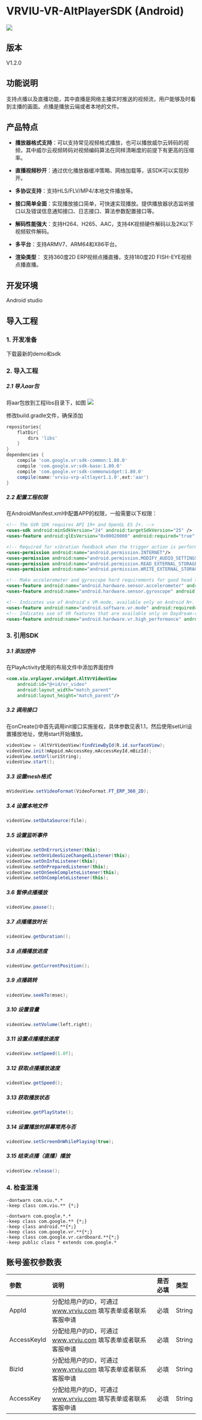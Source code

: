 # VRVIU-VR-AltPlayerSDK (Android)

[![](https://img.shields.io/badge/Powered%20by-vrviu.com-brightgreen.svg)](https://vrviu.com)

## 版本
V1.2.0
  
## 功能说明
支持点播以及直播功能，其中直播是网络主播实时推送的视频流，用户能够及时看到主播的画面。点播是播放云端或者本地的文件。

## 产品特点
* **播放器格式支持**：可以支持常见视频格式播放，也可以播放威尔云转码的视频，其中威尔云视频转码对视频编码算法在同样清晰度的前提下有更高的压缩率。

* **直播视频秒开**：通过优化播放器缓冲策略、网络加载等，该SDK可以实现秒开。

* **多协议支持**：支持HLS/FLV/MP4/本地文件播放等。

* **接口简单全面**：实现播放接口简单，可快速实现播放。提供播放器状态监听接口以及错误信息通知接口、日志接口、算法参数配置接口等。

* **解码性能强大**：支持H264、H265、AAC，支持4K视频硬件解码以及2K以下视频软件解码。

* **多平台**：支持ARMV7、ARM64和X86平台。

* **渲染类型**： 支持360度2D ERP视频点播直播，支持180度2D FISH-EYE视频点播直播。

## 开发环境
Android studio

## 导入工程
### 1. 开发准备
下载最新的demo和sdk

### 2. 导入工程
##### 2.1 导入aar包
将aar包放到工程libs目录下，如图
![](https://github.com/vrviu-sdk/VRVIU-AltPlayer-Demo-Android)

修改build.gradle文件，确保添加

```gradle
repositories{
    flatDir{
        dirs 'libs'
    }
}
dependencies {
    compile 'com.google.vr:sdk-common:1.80.0'
    compile 'com.google.vr:sdk-base:1.80.0'
    compile 'com.google.vr:sdk-commonwidget:1.80.0'
    compile(name:'vrviu-vrp-altlayer1.1.0',ext:'aar')
}
```

##### 2.2 配置工程权限
在AndroidManifest.xml中配置APP的权限，一般需要以下权限：

```xml
<!-- The GVR SDK requires API 19+ and OpenGL ES 2+. -->
<uses-sdk android:minSdkVersion="24" android:targetSdkVersion="25" />
<uses-feature android:glEsVersion="0x00020000" android:required="true" />

<!-- Required for vibration feedback when the trigger action is performed. -->
<uses-permission android:name="android.permission.INTERNET"/>
<uses-permission android:name="android.permission.MODIFY_AUDIO_SETTINGS"/>
<uses-permission android:name="android.permission.READ_EXTERNAL_STORAGE"/>
<uses-permission android:name="android.permission.WRITE_EXTERNAL_STORAGE"/>

<!-- Make accelerometer and gyroscope hard requirements for good head tracking. -->
<uses-feature android:name="android.hardware.sensor.accelerometer" android:required="true"/>
<uses-feature android:name="android.hardware.sensor.gyroscope" android:required="true"/>

<!-- Indicates use of Android's VR-mode, available only on Android N+. -->
<uses-feature android:name="android.software.vr.mode" android:required="true"/>
<!-- Indicates use of VR features that are available only on Daydream-ready devices. -->
<uses-feature android:name="android.hardware.vr.high_performance" android:required="true"/>
```

### 3. 引用SDK
##### 3.1 添加控件
在PlayActivity使用的布局文件中添加界面控件

```xml
<com.viu.vrplayer.vrwidget.AltVrVideoView
    android:id="@+id/vr_video"
    android:layout_width="match_parent"
    android:layout_height="match_parent"/>
```

##### 3.2 调用接口
在onCreate()中首先调用init接口实施鉴权，具体参数见表1.1，然后使用setUrl设置播放地址，使用start开始播放。

```java
videoView = (AltVrVideoView)findViewById(R.id.surfaceView);
videoView.init(mAppid,mAccessKey,mAccessKeyId,mBizId);
videoView.setUrl(uriString);
videoView.start();
```
##### 3.3 设置mesh格式
```java
mVideoView.setVideoFormat(VideoFormat.FT_ERP_360_2D);
```
##### 3.4 设置本地文件
```java
videoView.setDataSource(file);
```
##### 3.5 设置监听事件
```java
videoView.setOnErrorListener(this);
videoView.setOnVideoSizeChangedListener(this);
videoView.setOnInfoListener(this);
videoView.setOnPreparedListener(this);
videoView.setOnSeekCompleteListener(this);
videoView.setOnCompleteListener(this);
```
##### 3.6 暂停点播播放
```java
videoView.pause();
```
##### 3.7 点播播放时长
```java
videoView.getDuration();
```
##### 3.8 点播播放进度
```java
videoView.getCurrentPosition();
```
##### 3.9 点播跳转
```java
videoView.seekTo(msec);
```
##### 3.10 设置音量
```java
videoView.setVolume(left,right);
```
##### 3.11 设置点播播放速度
```java
videoView.setSpeed(1.0f);
```
##### 3.12 获取点播播放速度
```java
videoView.getSpeed();
```
##### 3.13 获取播放状态
```java
videoView.getPlayState();
```
##### 3.14 设置播放时屏幕常亮与否
```java
videoView.setScreenOnWhilePlaying(true);
```
##### 3.15 结束点播（直播）播放
```java
videoView.release();
```

### 4. 检查混淆
```
-dontwarn com.viu.*.*
-keep class com.viu.** {*;}

-dontwarn com.google.*.*
-keep class com.google.** {*;}
-keep class android.**{*;}
-keep class com.google.vr.**{*;}
-keep class com.google.vr.cardboard.**{*;}
-keep public class * extends com.google.*
```

## 账号鉴权参数表
|参数|说明|是否必填|类型|
|:---|:---|:---|:---|
|AppId|分配给用户的ID，可通过 www.vrviu.com 填写表单或者联系客服申请|必填|String|
|AccessKeyId|分配给用户的ID，可通过 www.vrviu.com 填写表单或者联系客服申请|必填|String|
|BizId|分配给用户的ID，可通过 www.vrviu.com 填写表单或者联系客服申请|必填|String|
|AccessKey|分配给用户的ID，可通过 www.vrviu.com 填写表单或者联系客服申请|必填|String|